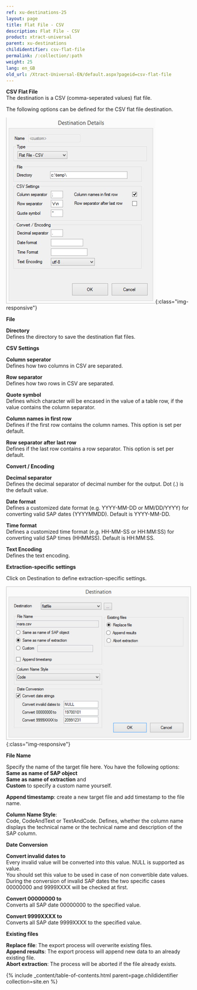 ```yaml
---
ref: xu-destinations-25
layout: page
title: Flat File - CSV
description: Flat File - CSV
product: xtract-universal
parent: xu-destinations
childidentifier: csv-flat-file
permalink: /:collection/:path
weight: 25
lang: en_GB
old_url: /Xtract-Universal-EN/default.aspx?pageid=csv-flat-file
---
```


**CSV Flat File**<br>
The destination is a CSV (comma-seperated values) flat file. 

The following options can be defined for the CSV flat file destination.

![CSV-Flat-Destination-Details](/img/content/CSV-Flat-Destination-Details.jpg){:class="img-responsive"}

**File**

**Directory**<br>
Defines the directory to save the destination flat files.

**CSV Settings**

**Column seperator**<br>
Defines how two columns in CSV are separated.

**Row separator**<br>
Defines how two rows in CSV are separated.

**Quote symbol**<br>
Defines which character will be encased in the value of a table row, if the value contains the column separator.

**Column names in first row**<br>
Defines if the first row contains the column names. This option is set per default.

**Row separator after last row**<br>
Defines if the last row contains a row separator. This option is set per default.


**Convert / Encoding**

**Decimal separator**<br>
Defines the decimal separator of decimal number for the output. Dot (.) is the default value. 
             
**Date format**<br>
Defines a customized date format (e.g. YYYY-MM-DD or MM/DD/YYYY) for converting valid SAP dates (YYYYMMDD). Default is YYYY-MM-DD.

**Time format**<br>
Defines a customized time format (e.g. HH-MM-SS or HH:MM:SS) for converting valid SAP times (HHMMSS). Default is HH:MM:SS.

**Text Encoding** <br>
Defines the text encoding. 

**Extraction-specific settings**

Click on Destination to define extraction-specific settings.

![XU_flatfile_csv_Destination](/img/content/XU_flatfile_csv_Destination.jpg){:class="img-responsive"}

**File Name**

Specify the name of the target file here. You have the following options:<br>
**Same as name of SAP object**<br>
**Same as name of extraction** and<br>
**Custom** to specify a custom name yourself.

**Append timestamp**: create a new target file and add timestamp to the file name.

**Column Name Style**:<br>
Code, CodeAndText or TextAndCode. Defines, whether the column name displays the technical name or the technical name and description of the SAP column.

**Date Conversion**

**Convert invalid dates to** <br>
Every invalid value will be converted into this value. NULL is supported as value. <br>
You should set this value to be used in case of non convertible date values.  <br>
During the conversion of invalid SAP dates the two specific cases 00000000 and 9999XXXX will be checked at first. 

**Convert 00000000 to** <br>
Converts all SAP date 00000000 to the specified value. 

**Convert 9999XXXX to** <br>
Converts all SAP date 9999XXXX to the specified value.                                                
                          
**Existing files** 

**Replace file**: The export process will overwrite existing files.<br>
**Append results**: The export process will append new data to an already existing file.<br>
**Abort extraction**: The process will be aborted if the file already exists. 


{% include _content/table-of-contents.html parent=page.childidentifier collection=site.en %}